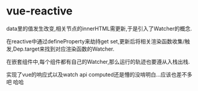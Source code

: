 # vue-reactive

data里的值发生改变,相关节点的innerHTML需更新,于是引入了Watcher的概念.

在reactive中通过defineProperty来劫持get set,更新后将相关渲染函数收集/触发,Dep.target来找到对应渲染函数的Watcher.

在嵌套组件中,每个组件都有自己的Watcher,那么运行的轨迹也要遵从入栈出栈.

实现了vue的响应式以及watch api
computed还是懵的没啃明白...应该也差不多吧 哈哈
